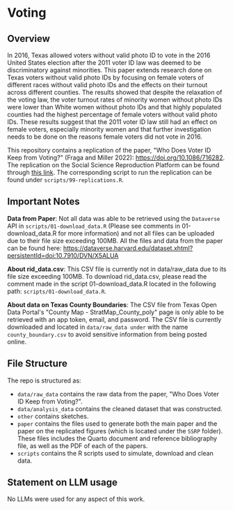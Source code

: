 # Voting

## Overview

In 2016, Texas allowed voters without valid photo ID to vote in the 2016 United States election after the 2011 voter ID law was deemed to be discriminatory against minorities. This paper extends research done on Texas voters without valid photo IDs by focusing on female voters of different races without valid photo IDs and the effects on their turnout across different counties. The results showed that despite the relaxation of the voting law, the voter turnout rates of minority women without photo IDs were lower than White women without photo IDs and that highly populated counties had the highest percentage of female voters without valid photo IDs. These results suggest that the 2011 voter ID law still had an effect on female voters, especially minority women and that further investigation needs to be done on the reasons female voters did not vote in 2016.

This repository contains a replication of the paper, "Who Does Voter ID Keep from Voting?" (Fraga and Miller 2022): https://doi.org/10.1086/716282. The replication on the Social Science Reproduction Platform can be found through [this link](https://doi.org/10.48152/ssrp-cbev-p353). The corresponding script to run the replication can be found under `scripts/99-replications.R`. 

## Important Notes
**Data from Paper**: Not all data was able to be retrieved using the `Dataverse` API in `scripts/01-download_data.R` (Please see comments in 01-download_data.R for more information) and not all files can be uploaded due to their file size exceeding 100MB. All the files and data from the paper can be found here: https://dataverse.harvard.edu/dataset.xhtml?persistentId=doi:10.7910/DVN/X5ALUA

**About rid_data.csv**: This CSV file is currently not in data/raw_data due to its file size exceeding 100MB. To download rid_data.csv, please read the comment made in the script 01-download_data.R located in the following path: `scripts/01-download_data.R`.

**About data on Texas County Boundaries**: The CSV file from Texas Open Data Portal's "County Map - StratMap_County_poly" page is only able to be retrieved with an app token, email, and password. The CSV file is currently downloaded and located in `data/raw_data under` with the name `county_boundary.csv` to avoid sensitive information from being posted online. 

## File Structure

The repo is structured as:

-   `data/raw_data` contains the raw data from the paper, "Who Does Voter ID Keep from Voting?".
-   `data/analysis_data` contains the cleaned dataset that was constructed.
-   `other` contains sketches.
-   `paper` contains the files used to generate both the main paper and the paper on the replicated figures (which is located under the `SSRP` folder). These files includes the Quarto document and reference bibliography file, as well as the PDF of each of the papers.
-   `scripts` contains the R scripts used to simulate, download and clean data.

## Statement on LLM usage

No LLMs were used for any aspect of this work.
